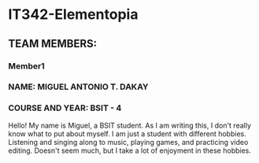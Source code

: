 # IT342-Elementopia

## TEAM MEMBERS:

### Member1
### NAME: MIGUEL ANTONIO T. DAKAY
### COURSE AND YEAR: BSIT - 4

Hello! My name is Miguel, a BSIT student. As I am writing this, I don't really know
what to put about myself. I am just a student with different hobbies. Listening and singing along to music,
playing games, and practicing video editing. Doesn't seem much, but I take a lot of enjoyment in these hobbies.